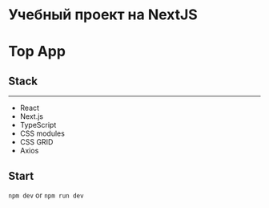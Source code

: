 # Учебный проект на NextJS

# Top App

## Stack
______

* React
* Next.js
* TypeScript
* CSS modules
* CSS GRID
* Axios

## Start

`npm dev` or `npm run dev`
